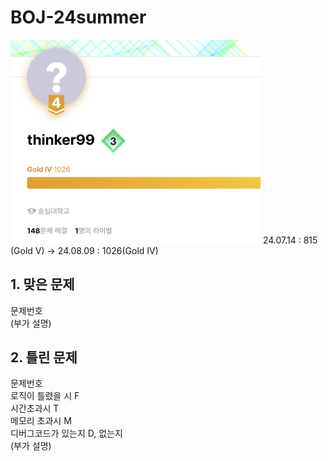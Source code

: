 # BOJ-24summer
<img src="https://raw.githubusercontent.com/kitsune03k/BOJ-24summer/main/Gold4.png" width="400px">
24.07.14 : 815 (Gold V) -> 24.08.09 : 1026(Gold IV)

## 1. 맞은 문제

문제번호\
(부가 설명)

## 2. 틀린 문제

문제번호\
로직이 틀렸을 시 F\
시간초과시 T\
메모리 초과시 M\
디버그코드가 있는지 D, 없는지\
(부가 설명)
